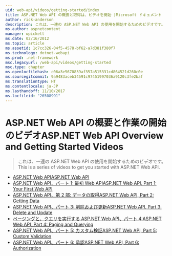 ```yaml
---
uid: web-api/videos/getting-started/index
title: ASP.NET Web API の概要と取得は、ビデオを開始 |Microsoft ドキュメント
author: rick-anderson
description: これは、一連の ASP.NET Web API の使用を開始するためのビデオです。
ms.author: aspnetcontent
manager: wpickett
ms.date: 02/16/2012
ms.topic: article
ms.assetid: 1c7cc326-04f5-4578-bf62-a7d381f380f7
ms.technology: dotnet-webapi
ms.prod: .net-framework
msc.legacyurl: /web-api/videos/getting-started
msc.type: chapter
ms.openlocfilehash: c06a3e5670839af357a515331cd864521d260c0e
ms.sourcegitcommit: 9a9483aceb34591c97451997036a9120c3fe2baf
ms.translationtype: HT
ms.contentlocale: ja-JP
ms.lasthandoff: 11/10/2017
ms.locfileid: "26508991"
---
```

<a name="aspnet-web-api-overview-and-getting-started-videos"></a><span data-ttu-id="d35b8-103">ASP.NET Web API の概要と作業の開始のビデオ</span><span class="sxs-lookup"><span data-stu-id="d35b8-103">ASP.NET Web API Overview and Getting Started Videos</span></span>
====================
> <span data-ttu-id="d35b8-104">これは、一連の ASP.NET Web API の使用を開始するためのビデオです。</span><span class="sxs-lookup"><span data-stu-id="d35b8-104">This is a series of videos to get you started with ASP.NET Web API.</span></span>


- [<span data-ttu-id="d35b8-105">ASP.NET Web API</span><span class="sxs-lookup"><span data-stu-id="d35b8-105">ASP.NET Web API</span></span>](aspnet-web-api.md)
- [<span data-ttu-id="d35b8-106">ASP.NET Web API、パート 1: 最初 Web API</span><span class="sxs-lookup"><span data-stu-id="d35b8-106">ASP.NET Web API, Part 1: Your First Web API</span></span>](your-first-web-api.md)
- [<span data-ttu-id="d35b8-107">ASP.NET Web API、第 2 部: データの取得</span><span class="sxs-lookup"><span data-stu-id="d35b8-107">ASP.NET Web API, Part 2: Getting Data</span></span>](getting-data.md)
- [<span data-ttu-id="d35b8-108">ASP.NET Web API、パート 3: 削除および更新</span><span class="sxs-lookup"><span data-stu-id="d35b8-108">ASP.NET Web API, Part 3: Delete and Update</span></span>](delete-and-update.md)
- [<span data-ttu-id="d35b8-109">ページングと、クエリを実行する ASP.NET Web API、パート 4:</span><span class="sxs-lookup"><span data-stu-id="d35b8-109">ASP.NET Web API, Part 4: Paging and Querying</span></span>](paging-and-querying.md)
- [<span data-ttu-id="d35b8-110">ASP.NET Web API、パート 5: カスタム検証</span><span class="sxs-lookup"><span data-stu-id="d35b8-110">ASP.NET Web API, Part 5: Custom Validation</span></span>](custom-validation.md)
- [<span data-ttu-id="d35b8-111">ASP.NET Web API、パート 6: 承認</span><span class="sxs-lookup"><span data-stu-id="d35b8-111">ASP.NET Web API, Part 6: Authorization</span></span>](authorization.md)
